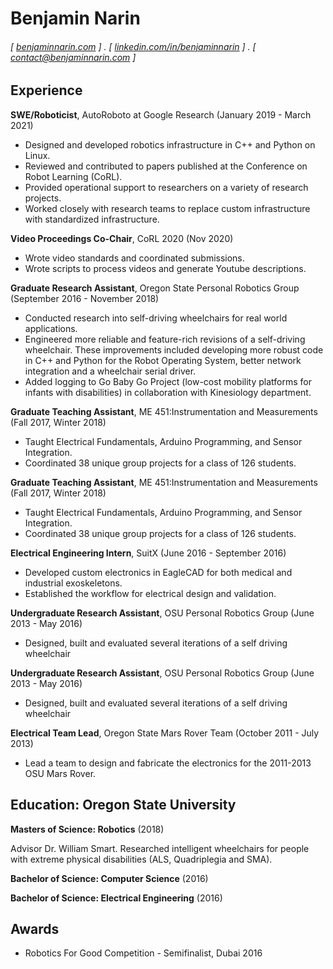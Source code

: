 Benjamin Narin
======

<!-- #### Roboticst with SWE and Electrical Engineering Experience.  -->
###### [ [benjaminnarin.com](http://benjmainnarin.com) ] . [ [linkedin.com/in/benjaminnarin](www.linkedin.com/in/benjaminnarin) ] . [ [contact@benjaminnarin.com](mailto:contact@benjaminnarin.com) ]

Experience
---------
**SWE/Roboticist**, AutoRoboto at Google Research (January 2019 - March 2021)

- Designed and developed robotics infrastructure in C++ and Python on Linux.
- Reviewed and contributed to papers published at the Conference on Robot Learning (CoRL).
- Provided operational support to researchers on a variety of research projects.
- Worked closely with research teams to replace custom infrastructure with
standardized infrastructure.

**Video Proceedings Co-Chair**, CoRL 2020 (Nov 2020)

- Wrote video standards and coordinated submissions.
- Wrote scripts to process videos and generate Youtube descriptions.

**Graduate Research Assistant**, Oregon State Personal Robotics Group (September 2016 - November 2018)

- Conducted research into self-driving wheelchairs for real world applications.
- Engineered more reliable and feature-rich revisions of a self-driving wheelchair.
These improvements included developing more robust code in C++ and Python for the
Robot Operating System, better network integration and a wheelchair serial driver.
- Added logging to Go Baby Go Project (low-cost mobility platforms for infants with
disabilities) in collaboration with Kinesiology department.


**Graduate Teaching Assistant**, ME 451:Instrumentation and Measurements (Fall 2017, Winter 2018)

- Taught Electrical Fundamentals, Arduino Programming, and Sensor Integration.
- Coordinated 38 unique group projects for a class of 126 students.

**Graduate Teaching Assistant**, ME 451:Instrumentation and Measurements (Fall 2017, Winter 2018)

- Taught Electrical Fundamentals, Arduino Programming, and Sensor Integration.
- Coordinated 38 unique group projects for a class of 126 students.

**Electrical Engineering Intern**, SuitX (June 2016 - September 2016)

- Developed custom electronics in EagleCAD for both medical and industrial exoskeletons.
- Established the workflow for electrical design and validation.

**Undergraduate Research Assistant**, OSU Personal Robotics Group (June 2013 - May 2016)

- Designed, built and evaluated several iterations of a self driving wheelchair

**Undergraduate Research Assistant**, OSU Personal Robotics Group (June 2013 - May 2016)

- Designed, built and evaluated several iterations of a self driving wheelchair

**Electrical Team Lead**, Oregon State Mars Rover Team (October 2011 - July 2013)

- Lead a team to design and fabricate the electronics for the 2011-2013 OSU Mars Rover.

Education: Oregon State University
---------
**Masters of Science: Robotics** (2018)

Advisor Dr. William Smart. Researched intelligent wheelchairs for people with extreme
physical disabilities (ALS, Quadriplegia and SMA).

**Bachelor of Science: Computer Science** (2016)

**Bachelor of Science: Electrical Engineering** (2016)

Awards
------
- Robotics For Good Competition - Semifinalist, Dubai 2016
